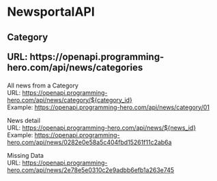 # NewsportalAPI

<h2>Category <br><span> <p> URL: https://openapi.programming-hero.com/api/news/categories</p></span> </h2>


All news from a Category                                       
URL: https://openapi.programming-hero.com/api/news/category/${category_id}    
Example: https://openapi.programming-hero.com/api/news/category/01

News detail                                            
URL: https://openapi.programming-hero.com/api/news/${news_id}           
Example: https://openapi.programming-hero.com/api/news/0282e0e58a5c404fbd15261f11c2ab6a

Missing Data                                                       
URL: https://openapi.programming-hero.com/api/news/2e78e5e0310c2e9adbb6efb1a263e745
